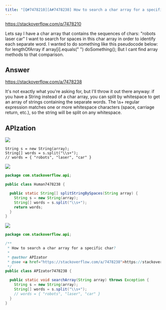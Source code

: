 ```yaml
---
title: "[Q#7478210][A#7478238] How to search a char array for a specific char?"
---
```


https://stackoverflow.com/q/7478210

Lets say I have a char array that contains the sequences of chars: &quot;robots laser car&quot;
I want to search for spaces in this char array in order to identify each separate word. I wanted to do something like this pseudocode below:
for lengthOfArray
    if array[i].equals(&quot; &quot;)
        doSomething();
But I cant find array methods to that comparison.

## Answer

https://stackoverflow.com/a/7478238

It&#x27;s not exactly what you&#x27;re asking for, but I&#x27;ll throw it out there anyway: if you have a String instead of a char array, you can split by whitespace to get an array of strings containing the separate words.
The \s+ regular expression matches one or more whitespace characters (space, carriage return, etc.), so the string will be split on any whitespace.

## APIzation

<div class="code-3columns-row">

<div class="code-3columns-column">

<div><img src="/stackoverflow.png" /></div>

```plain
String s = new String(array);
String[] words = s.split("\\s+");
// words = { "robots", "laser", "car" }
```

</div>

<div class="code-3columns-column">

<div><img src="/human.png" /></div>

```java
package com.stackoverflow.api;

public class Human7478238 {

  public static String[] splitStringBySpaces(String array) {
    String s = new String(array);
    String[] words = s.split("\\s+");
    return words;
  }
}

```

</div>

<div class="code-3columns-column">

<div><img src="/apizator.png" /></div>

```java
package com.stackoverflow.api;

/**
 * How to search a char array for a specific char?
 *
 * @author APIzator
 * @see <a href="https://stackoverflow.com/a/7478238">https://stackoverflow.com/a/7478238</a>
 */
public class APIzator7478238 {

  public static void searchArray(String array) throws Exception {
    String s = new String(array);
    String[] words = s.split("\\s+");
    // words = { "robots", "laser", "car" }
  }
}

```

</div>

</div>